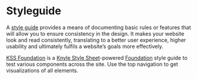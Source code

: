 # Styleguide

A [style guide](https://en.wikipedia.org/wiki/Style_guide) provides a means of documenting basic rules or features that will allow you to ensure consistency in the design. It makes your website look and read consistently, translating to a better user experience, higher usability and ultimately fulfils a website’s goals more effectively.

[KSS Foundation](https://github.com/kalamuna/kss-foundation) is a [Knyle Style Sheet](http://warpspire.com/kss/)-powered [Foundation](foundation.zurb.com) style guide to test various components across the site. Use the top navigation to get visualizations of all elements.
